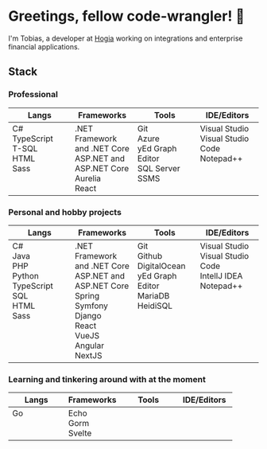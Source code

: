 # Greetings, fellow code-wrangler! 🐲

I'm Tobias, a developer at [Hogia](https://hogia.se) working on integrations and enterprise financial applications.

## Stack

### Professional

<table style="width: 100%">
    <colgroup>
        <col width="25%" />
        <col width="25%" />
        <col width="25%" />
        <col width="25%" />
    </colgroup>
    <thead>
        <tr>
            <th>Langs</th>
            <th>Frameworks</th>
            <th>Tools</th>
            <th>IDE/Editors</th>
        </tr>
    </thead>
    <tbody>
        <tr>
            <td style="vertical-align: top">
                C#<br>TypeScript<br>T-SQL<br>HTML<br>Sass
            </td>
            <td style="vertical-align: top">
                .NET Framework and .NET Core<br>ASP.NET and ASP.NET Core<br>Aurelia<br>React
            </td>
            <td style="vertical-align: top">
                Git<br>Azure<br>yEd Graph Editor<br>SQL Server<br>SSMS 
            </td>
            <td style="vertical-align: top">
                Visual Studio<br>Visual Studio Code<br>Notepad++
            </td>
        </tr>
    </tbody>
</table>

### Personal and hobby projects

<table style="width: 100%">
    <colgroup>
        <col width="25%" />
        <col width="25%" />
        <col width="25%" />
        <col width="25%" />
    </colgroup>
    <thead>
        <tr>
            <th>Langs</th>
            <th>Frameworks</th>
            <th>Tools</th>
            <th>IDE/Editors</th>
        </tr>
    </thead>
    <tbody>
        <tr>
            <td style="vertical-align: top">
                C#<br>Java<br>PHP<br>Python<br>TypeScript<br>SQL<br>HTML<br>Sass
            </td>
            <td style="vertical-align: top">
                .NET Framework and .NET Core<br>ASP.NET and ASP.NET Core<br>Spring<br>Symfony<br>Django<br>React<br>VueJS<br>Angular<br>NextJS
            </td>
            <td style="vertical-align: top">
                Git<br>Github<br>DigitalOcean<br>yEd Graph Editor<br>MariaDB<br>HeidiSQL
            </td>
            <td style="vertical-align: top">
                Visual Studio<br>Visual Studio Code<br>IntellJ IDEA<br>Notepad++
            </td>
        </tr>
    </tbody>
</table>

### Learning and tinkering around with at the moment

<table style="width: 100%">
    <colgroup>
        <col width="25%" />
        <col width="25%" />
        <col width="25%" />
        <col width="25%" />
    </colgroup>
    <thead>
        <tr>
            <th>Langs</th>
            <th>Frameworks</th>
            <th>Tools</th>
            <th>IDE/Editors</th>
        </tr>
    </thead>
    <tbody>
        <tr>
            <td style="vertical-align: top">
                Go
            </td>
            <td style="vertical-align: top">
                Echo<br>Gorm<br>Svelte
            </td>
            <td></td>
            <td></td>
        </tr>
    </tbody>
</table>
